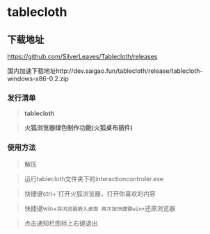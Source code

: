 # tablecloth

## 下载地址

https://github.com/SilverLeaves/Tablecloth/releases

国内加速下载地址http://dev.saigao.fun/tablecloth/release/tablecloth-windows-x86-0.2.zip

### 发行清单

> **tablecloth**

> **火狐浏览器绿色制作功能(火狐桌布插件)**

### 使用方法

> 解压

> 运行tablecloth文件夹下的interactioncontroler.exe

> 快捷键ctrl+`打开火狐浏览器，打开你喜欢的内容

> 快捷键win+`将浏览器嵌入桌面
> 再次按快捷键win+`还原浏览器

> 点击通知栏图标上右键退出


